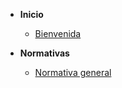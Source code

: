 * **Inicio**
  * [Bienvenida](README.md)

* **Normativas**
  * [Normativa general](normativas/general.md)
